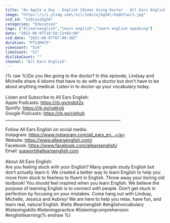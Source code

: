 ```yaml
---
title: "An Apple a Day - English Idioms Using Doctor - All Ears English Podcast 1795"
image: "https:\/\/i.ytimg.com\/vi\/1xQciejGgSA\/hqdefault.jpg"
vid_id: "1xQciejGgSA"
categories: "Education"
tags: ["Allearsenglish","learn english","learn english speaking"]
date: "2022-06-07T18:58:12+03:00"
vid_date: "2022-06-07T07:00:30Z"
duration: "PT13M47S"
viewcount: "514"
likeCount: "52"
dislikeCount: ""
channel: "All Ears English"
---
```

{% raw %}Do you like going to the doctor? In this episode, Lindsay and Michelle share 4 idioms that have to do with a doctor but don't have to be about anything medical. Listen in to doctor up your vocabulary today.<br /><br />Listen and Subscribe to All Ears English:<br />Apple Podcasts: <a rel="nofollow" target="blank" href="https://rb.gy/mdot2s">https://rb.gy/mdot2s</a><br />Spotify: <a rel="nofollow" target="blank" href="https://rb.gy/vatkvb">https://rb.gy/vatkvb</a><br />Google Podcasts: <a rel="nofollow" target="blank" href="https://rb.gy/cjehuh">https://rb.gy/cjehuh</a><br />_________________________________________________________ <br /><br />Follow All Ears English on social media:<br />Instagram: <a rel="nofollow" target="blank" href="https://www.instagram.com/all_ears_en...">https://www.instagram.com/all_ears_en...</a><br />Website: <a rel="nofollow" target="blank" href="https://www.allearsenglish.com/">https://www.allearsenglish.com/</a><br />Facebook: <a rel="nofollow" target="blank" href="https://www.facebook.com/allearsenglish/">https://www.facebook.com/allearsenglish/</a><br />Email: support@allearsenglish.com <br /><br />About All Ears English:<br />Are you feeling stuck with your English? Many people study English but don’t actually learn it. We created a better way to learn English to help you move from stuck to fearless to fluent in English. Throw away your boring old textbook! You should feel inspired when you learn English. We believe the purpose of learning English is to connect with people. Don’t get stuck in perfection by focusing on your mistakes. Come hang out with Lindsay, Michelle, Jessica and Aubrey! We are here to help you relax, have fun, and learn real, natural English. #ielts #learnenglish #englishvocabulary #listeningskills #listeningpractice #listeningcomprehension #englishlearning{% endraw %}
